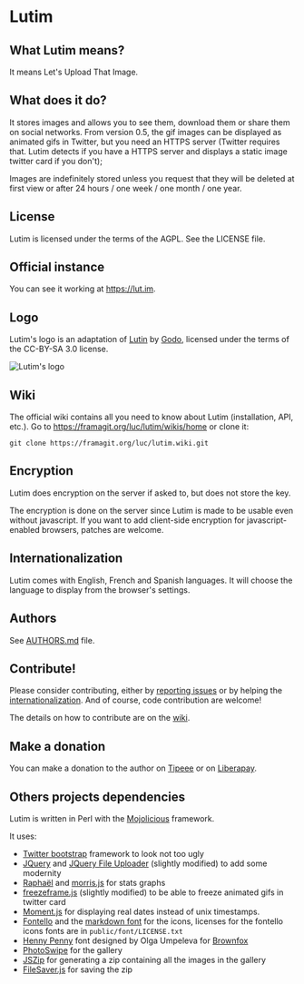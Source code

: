 # Lutim

## What Lutim means?
It means Let's Upload That Image.

## What does it do?
It stores images and allows you to see them, download them or share them on social networks. From version 0.5, the gif images can be displayed as animated gifs in Twitter, but you need an HTTPS server (Twitter requires that. Lutim detects if you have a HTTPS server and displays a static image twitter card if you don't);

Images are indefinitely stored unless you request that they will be deleted at first view or after 24 hours / one week / one month / one year.

## License
Lutim is licensed under the terms of the AGPL. See the LICENSE file.

## Official instance
You can see it working at https://lut.im.

## Logo
Lutim's logo is an adaptation of [Lutin](http://commons.wikimedia.org/wiki/File:Lutin_by_godo.jpg) by [Godo](http://godoillustrateur.wordpress.com/), licensed under the terms of the CC-BY-SA 3.0 license.

![Lutim's logo](https://lut.im/img/Lutim_small.png)

## Wiki

The official wiki contains all you need to know about Lutim (installation, API, etc.). Go to <https://framagit.org/luc/lutim/wikis/home> or clone it:

```
git clone https://framagit.org/luc/lutim.wiki.git
```

## Encryption

Lutim does encryption on the server if asked to, but does not store the key.

The encryption is done on the server since Lutim is made to be usable even without javascript. If you want to add client-side encryption for javascript-enabled browsers, patches are welcome.

## Internationalization

Lutim comes with English, French and Spanish languages. It will choose the language to display from the browser's settings.

## Authors

See [AUTHORS.md](AUTHORS.md) file.

## Contribute!

Please consider contributing, either by [reporting issues](https://framagit.org/luc/lutim/issues) or by helping the [internationalization](https://trad.framasoft.org/project/view/lutim). And of course, code contribution are welcome!

The details on how to contribute are on the [wiki](https://framagit.org/luc/lutim/wikis/contribute).

## Make a donation

You can make a donation to the author on [Tipeee](https://www.tipeee.com/fiat-tux) or on [Liberapay](https://liberapay.com/sky/).

## Others projects dependencies

Lutim is written in Perl with the [Mojolicious](http://mojolicio.us) framework.

It uses:

* [Twitter bootstrap](http://getbootstrap.com) framework to look not too ugly
* [JQuery](http://jquery.com) and [JQuery File Uploader](https://github.com/danielm/uploader/) (slightly modified) to add some modernity
* [Raphaël](http://raphaeljs.com/) and [morris.js](https://morrisjs.github.io/morris.js/) for stats graphs
* [freezeframe.js](http://freezeframe.chrisantonellis.com/) (slightly modified) to be able to freeze animated gifs in twitter card
* [Moment.js](http://momentjs.com/) for displaying real dates instead of unix timestamps.
* [Fontello](http://fontello.com/) and the [markdown font](https://github.com/dcurtis/markdown-mark/) for the icons, licenses for the fontello icons fonts are in `public/font/LICENSE.txt`
* [Henny Penny](https://www.google.com/fonts/specimen/Henny+Penny) font designed by Olga Umpeleva for [Brownfox](http://brownfox.org)
* [PhotoSwipe](http://photoswipe.com/) for the gallery
* [JSZip](https://stuk.github.io/jszip/) for generating a zip containing all the images in the gallery
* [FileSaver.js](https://github.com/eligrey/FileSaver.js/) for saving the zip
